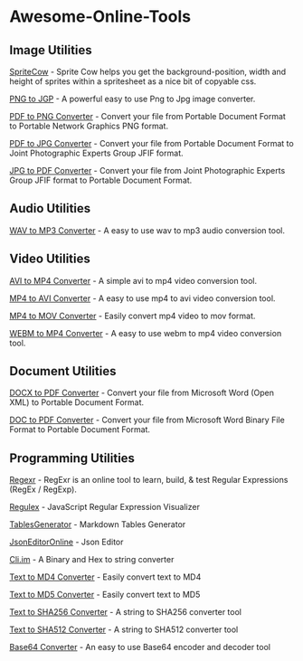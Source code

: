 # Awesome-Online-Tools

## Image Utilities
[SpriteCow](http://www.spritecow.com/) - Sprite Cow helps you get the background-position, width and height of sprites within a spritesheet as a nice bit of copyable css.

[PNG to JGP](https://formatswap.com/png2jpg/) - A powerful easy to use Png to Jpg image converter.

[PDF to PNG Converter](https://formatswap.com/tools/pdf2png/) - Convert your file from Portable Document Format to Portable Network Graphics PNG format.

[PDF to JPG Converter](https://formatswap.com/tools/pdf2jpg/) - Convert your file from Portable Document Format to Joint Photographic Experts Group JFIF format.

[JPG to PDF Converter](https://formatswap.com/tools/jpg2pdf/) - Convert your file from Joint Photographic Experts Group JFIF format to Portable Document Format.

## Audio Utilities
[WAV to MP3 Converter](https://formatswap.com/tools/wav2mp3/) - A easy to use wav to mp3 audio conversion tool.

## Video Utilities
[AVI to MP4 Converter](https://formatswap.com/tools/avi-mp4/) - A simple avi to mp4 video conversion tool.

[MP4 to AVI Converter](https://formatswap.com/tools/mp4-avi/) - A easy to use mp4 to avi video conversion tool.

[MP4 to MOV Converter](https://formatswap.com/tools/mp4-mov/) - Easily convert mp4 video to mov format.

[WEBM to MP4 Converter](https://formatswap.com/tools/webm2mp4/) - A easy to use webm to mp4 video conversion tool.

## Document Utilities
[DOCX to PDF Converter](https://formatswap.com/tools/docx-pdf/) - Convert your file from Microsoft Word (Open XML) to Portable Document Format.

[DOC to PDF Converter](https://formatswap.com/tools/doc-pdf/) - Convert your file from Microsoft Word Binary File Format to Portable Document Format.

## Programming Utilities
[Regexr](https://regexr.com/) - RegExr is an online tool to learn, build, & test Regular Expressions (RegEx / RegExp).

[Regulex](https://jex.im/regulex/#!flags=&re=%5E(a%7Cb)*%3F%24) - JavaScript Regular Expression Visualizer

[TablesGenerator](http://www.tablesgenerator.com/markdown_tables) - Markdown Tables Generator

[JsonEditorOnline](http://jsoneditoronline.org/) - Json Editor

[Cli.im](https://formatswap.com/tools/string-to-hex-binary-converter/) - A Binary and Hex to string converter

[Text to MD4 Converter](https://formatswap.com/tools/text2md4/) - Easily convert text to MD4

[Text to MD5 Converter](https://formatswap.com/tools/text2md5/) - Easily convert text to MD5

[Text to SHA256 Converter](https://formatswap.com/tools/text2sha256/) - A string to SHA256 converter tool

[Text to SHA512 Converter](https://formatswap.com/tools/text2sha512/) - A string to SHA512 converter tool

[Base64 Converter](https://formatswap.com/tools/base64-converter/) - An easy to use Base64 encoder and decoder tool
